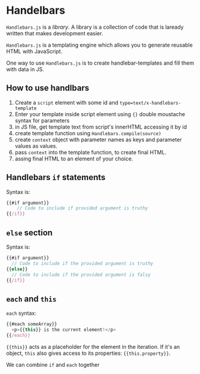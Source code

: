 # Handelbars

`Handlebars.js` is a _library_. A library is a collection of code that is laready written that makes development easier.

`Handlebars.js` is a templating engine which allows you to generate reusable HTML with JavaScript.

One way to use `Handlebars.js` is to create handlebar-templates and fill them with data in JS.

## How to use handlbars

1. Create a `script` element with some id and `type=text/x-handlebars-template`
2. Enter your template inside script element using `{}` double moustache syntax for parameters
3. in JS file, get template text from script's innerHTML accessing it by id
4. create template function using `Handlebars.compile(source)`
5. create `context` object with parameter names as keys and parameter values as values.
6. pass `context` into the template function, to create final HTML.
7. assing final HTML to an element of your choice.

## Handlebars `if` statements

Syntax is:

```javascript
{{#if argument}}
    // Code to include if provided argument is truthy
{{/if}}
```

## `else` section

Syntax is:

```javascript
{{#if argument}}
  // Code to include if the provided argument is truthy
{{else}}
  // Code to include if the provided argument is falsy
{{/if}}
```

## `each` and `this`

`each` syntax:

```javascript
{{#each someArray}}
  <p>{{this}} is the current element!</p>
{{/each}}
```

`{{this}}` acts as a placeholder for the element in the iteration. If it's an object, `this` also gives access to its properties: `{{this.property}}`.

We can combine `if` and `each` together
